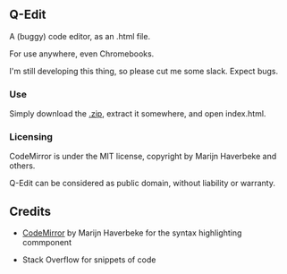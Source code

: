 ## Q-Edit

A (buggy) code editor, as an .html file.

For use anywhere, even Chromebooks.

I'm still developing this thing, so please cut me some slack. Expect bugs.

### Use

Simply download the [.zip](https://github.com/Clocks-in-a-Cooler/index.html_editor/archive/master.zip), extract it somewhere, and open index.html.

### Licensing

CodeMirror is under the MIT license, copyright by Marijn Haverbeke and others.

Q-Edit can be considered as public domain, without liability or warranty.

## Credits

- [CodeMirror](www.codemirror.net) by Marijn Haverbeke for the syntax highlighting commponent

- Stack Overflow for snippets of code
